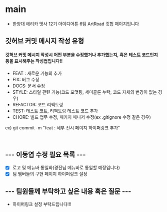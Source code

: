 # main

- 한양대 에리카 멋사 12기 아이디어톤 6팀 ArtRoad 깃헙 페이지입니다

## 깃허브 커밋 메시지 작성 유형
#### 깃허브 커밋 메시지 작성시 어떤 부분을 수정했거나 추가했는지, 혹은 테스트 코드인지 등을 표시해주는 작성법입니다!!

- FEAT : 새로운 기능의 추가
- FIX: 버그 수정
- DOCS: 문서 수정
- STYLE: 스타일 관련 기능(코드 포맷팅, 세미콜론 누락, 코드 자체의 변경이 없는 경우)
- REFACTOR: 코드 리펙토링
- TEST: 테스트 코트, 리펙토링 테스트 코드 추가
- CHORE: 빌드 업무 수정, 패키지 매니저 수정(ex .gitignore 수정 같은 경우)

ex) git commit -m "feat : 세부 전시 페이지 하이퍼링크 추가"

<br>

## --- 이동엽 수정 필요 목록 ---

- [x] 로고 및 메뉴바 통일화(경진님 메뉴바로 통일할 예정입니다)
- [x] 팀 멤버들의 구현 페이지 하이퍼링크 설정

## --- 팀원들께 부탁하고 싶은 내용 혹은 질문 ---

- 하이퍼링크 설정 부탁드립니다!!!
